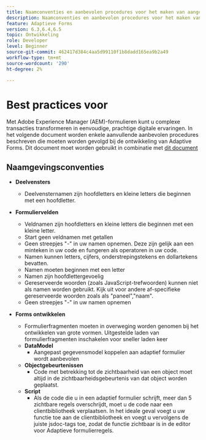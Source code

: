 ```yaml
---
title: Naamconventies en aanbevolen procedures voor het maken van aangepaste formulieren
description: Naamconventies en aanbevolen procedures voor het maken van aangepaste formulieren
feature: Adaptieve Forms
version: 6.3,6.4,6.5
topic: Ontwikkeling
role: Developer
level: Beginner
source-git-commit: 462417d384c4aa5d99110f1b8dadd165ea9b2a49
workflow-type: tm+mt
source-wordcount: '290'
ht-degree: 2%

---
```


# Best practices voor

Met Adobe Experience Manager (AEM)-formulieren kunt u complexe transacties transformeren in eenvoudige, prachtige digitale ervaringen. In het volgende document worden enkele aanvullende aanbevolen procedures beschreven die moeten worden gevolgd bij de ontwikkeling van Adaptive Forms. Dit document moet worden gebruikt in combinatie met [dit document](https://helpx.adobe.com/experience-manager/6-3/forms/using/adaptive-forms-best-practices.html#Overview)

## Naamgevingsconventies

* **Deelvensters**
   * Deelvensternamen zijn hoofdletters en kleine letters die beginnen met een hoofdletter.

* **Formuliervelden**
   * Veldnamen zijn hoofdletters en kleine letters die beginnen met een kleine letter.
   * Start geen veldnamen met getallen
   * Geen streepjes &quot;-&quot; in uw namen opnemen. Deze zijn gelijk aan een minteken in uw code en fungeren als operatoren in uw code.
   * Namen kunnen letters, cijfers, onderstrepingstekens en dollartekens bevatten.
   * Namen moeten beginnen met een letter
   * Namen zijn hoofdlettergevoelig
   * Gereserveerde woorden (zoals JavaScript-trefwoorden) kunnen niet als namen worden gebruikt. Kijk uit voor andere af-specifieke gereserveerde woorden zoals   als &quot;paneel&quot;,&quot;naam&quot;.
   * Geen streepjes &quot;-&quot; in uw namen opnemen
* **Forms ontwikkelen**
   * Formulierfragmenten moeten in overweging worden genomen bij het ontwikkelen van grote vormen. Uitgestelde laden van formulierfragmenten inschakelen voor sneller laden   keer
   * **DataModel**
      * Aangepast gegevensmodel koppelen aan adaptief formulier wordt aanbevolen
   * **Objectgebeurtenissen**
      * Code met betrekking tot de zichtbaarheid van een object moet altijd in de zichtbaarheidsgebeurtenis van dat object worden geplaatst.
   * **Script**
      * Als de code die u in een adaptief formulier schrijft, meer dan 5 zichtbare regels overschrijdt, moet u de code naar een clientbibliotheek verplaatsen. In het ideale geval voegt u uw functie toe aan de clientbibliotheek en voegt u vervolgens de juiste jsdoc-tags toe, zodat de functie zichtbaar is in de editor voor Adaptieve formulierregels.


